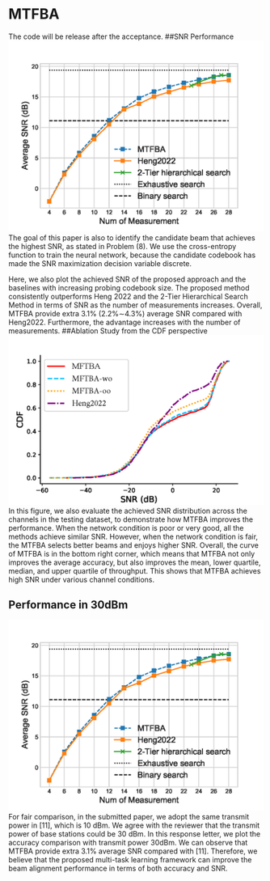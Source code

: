 # MTFBA
The code will be release after the acceptance.
##SNR Performance
![SNR](./figures/SNR_VS_Codebook1214.png)
The goal of this paper is also to identify the candidate beam that achieves the highest SNR, as stated in Problem (8). We use the cross-entropy function to train the neural network, because the candidate codebook has made the SNR maximization decision variable discrete.

Here, we also plot the achieved SNR of the proposed approach and the baselines with increasing probing codebook size. The proposed method consistently outperforms Heng 2022 and the 2-Tier Hierarchical Search Method in terms of SNR as the number of measurements increases. Overall, MTFBA provide extra 3.1% (2.2%∼4.3%) average SNR compared with Heng2022. Furthermore, the advantage increases with the number of measurements.
##Ablation Study from the CDF perspective
![CDF](./figures/Ablation_FastBeamAlignment_CDFv4.png)
In this figure, we also evaluate the achieved SNR distribution across the channels in the testing dataset, to demonstrate how MTFBA improves the performance. When the network condition is poor or very good, all the methods achieve similar SNR. However, when the network condition is fair, the MTFBA selects better beams and enjoys higher SNR. Overall, the curve of MTFBA is in the bottom right corner, which means that MTFBA not only improves the average accuracy, but also improves the mean, lower quartile, median, and upper quartile of throughput. This shows that MTFBA achieves high SNR under various channel conditions.
## Performance in 30dBm
![30dBm](./figures/ACC_VS_Codebook1214_30DBM.png)
For fair comparison, in the submitted paper, we adopt the same transmit power in [11], which is 10 dBm. We agree with the reviewer that the transmit power of base stations could be 30 dBm. In this response letter, we plot the accuracy comparison with transmit power 30dBm. We can observe that MTFBA provide extra 3.1% average SNR compared with [11]. Therefore, we believe that the proposed multi-task learning framework can improve the beam alignment performance in terms of both accuracy and SNR.
